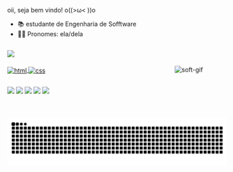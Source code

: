  oii, seja bem vindo! o((>ω< ))o

- 📚 estudante de Engenharia de Sofftware
- 👩🏾 Pronomes: ela/dela

##

<div>
  
  <a href="https://github.com/rachel16bit">
  <img height="150em" src="https://github-readme-stats.vercel.app/api?username=rachel16bit&theme=ocean_dark&show_icons=true"/> 

    
</div>
<div style="display: inline_block"><br>
<img align="center" alt="html" height="30" width="40" src="https://cdn.jsdelivr.net/gh/devicons/devicon@latest/icons/html5/html5-original.svg" />
<img align="center" alt="css" height="30" width="40" src="https://cdn.jsdelivr.net/gh/devicons/devicon@latest/icons/css3/css3-original.svg" />
<img align="right" alt="soft-gif" height="120" width="120" src="https://i.picasion.com/pic92/9c8f7ff03ba4bd067e752f641ccbdebd.gif">

##

<div>
 <a href="https://www.youtube.com/@rrquelita" target="_blank"><img src="https://img.shields.io/badge/YouTube-FF0000?style=for-the-badge&logo=youtube&logoColor=white"></a>
  <a href="https://www.instagram.com/rrquelita" target="_blank"><img src="https://img.shields.io/badge/Instagram-E4405F?style=for-the-badge&logo=instagram&logoColor=white" target="_blank"></a>
 	<a href="https://www.twitch.tv/nraquelita" target="_blank"><img src="https://img.shields.io/badge/Twitch-9146FF?style=for-the-badge&logo=twitch&logoColor=white" target="_blank"></a> 
  <a href="https://www.x.com/rrquelita" target="_blank"><img src="https://img.shields.io/badge/Twitter-1DA1F2?style=for-the-badge&logo=twitter&logoColor=white"_blank"></a> 
  <a href="https://www.linkedin.com/in/raquel-rodrigues11/" target="_blank"><img src="https://img.shields.io/badge/LinkedIn-0077B5?style=for-the-badge&logo=linkedin&logoColor=white"></a>

![Snake animation](https://github.com/rachel16bit/rachel16bit/blob/output/github-contribution-grid-snake.svg)
